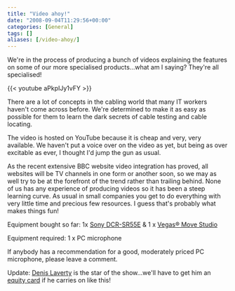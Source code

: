 ```yaml
---
title: "Video ahoy!"
date: "2008-09-04T11:29:56+00:00"
categories: [General]
tags: []
aliases: [/video-ahoy/]
---
```


We're in the process of producing a bunch of videos explaining the features on some of our more specialised products...what am I saying? They're all specialised!

{{< youtube aPkpIJy1vFY >}}

There are a lot of concepts in the cabling world that many IT workers haven't come across before. We're determined to make it as easy as possible for them to learn the dark secrets of cable testing and cable locating.

The video is hosted on YouTube because it is cheap and very, very available. We haven't put a voice over on the video as yet, but being as over excitable as ever, I thought I'd jump the gun as usual.

As the recent extensive BBC website video integration has proved, all websites will be TV channels in one form or another soon, so we may as well try to be at the forefront of the trend rather than trailing behind. None of us has any experience of producing videos so it has been a steep learning curve. As usual in small companies you get to do everything with very little time and precious few resources. I guess that's probably what makes things fun!

Equipment bought so far: 1x <a href="http://www.sony.co.uk/product/sdh-hard-disk-drive/dcr-sr55e">Sony DCR-SR55E</a> &amp; 1 x <a href="http://www.amazon.co.uk/Sony-Vegas-Movie-Studio-Platinum/dp/B000U71HP0">Vegas® Move Studio</a>

Equipment required: 1 x PC microphone

If anybody has a recommendation for a good, moderately priced PC microphone, please leave a comment.

Update: <a href="http://www.openxtra.co.uk/company/team.php">Denis Laverty</a> is the star of the show...we'll have to get him an <a href="http://en.wikipedia.org/wiki/Equity_Card">equity card</a> if he carries on like this!
